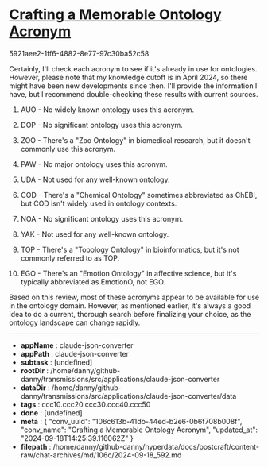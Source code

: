 # [Crafting a Memorable Ontology Acronym](https://claude.ai/chat/106c613b-41db-44ed-b2e6-0b6f708b008f)

5921aee2-1ff6-4882-8e77-97c30ba52c58

 Certainly, I'll check each acronym to see if it's already in use for ontologies. However, please note that my knowledge cutoff is in April 2024, so there might have been new developments since then. I'll provide the information I have, but I recommend double-checking these results with current sources.

1. AUO - No widely known ontology uses this acronym.

2. DOP - No significant ontology uses this acronym.

3. ZOO - There's a "Zoo Ontology" in biomedical research, but it doesn't commonly use this acronym.

4. PAW - No major ontology uses this acronym.

5. UDA - Not used for any well-known ontology.

6. COD - There's a "Chemical Ontology" sometimes abbreviated as ChEBI, but COD isn't widely used in ontology contexts.

7. NOA - No significant ontology uses this acronym.

8. YAK - Not used for any well-known ontology.

9. TOP - There's a "Topology Ontology" in bioinformatics, but it's not commonly referred to as TOP.

10. EGO - There's an "Emotion Ontology" in affective science, but it's typically abbreviated as EmotionO, not EGO.

Based on this review, most of these acronyms appear to be available for use in the ontology domain. However, as mentioned earlier, it's always a good idea to do a current, thorough search before finalizing your choice, as the ontology landscape can change rapidly.

---

* **appName** : claude-json-converter
* **appPath** : claude-json-converter
* **subtask** : [undefined]
* **rootDir** : /home/danny/github-danny/transmissions/src/applications/claude-json-converter
* **dataDir** : /home/danny/github-danny/transmissions/src/applications/claude-json-converter/data
* **tags** : ccc10.ccc20.ccc30.ccc40.ccc50
* **done** : [undefined]
* **meta** : {
  "conv_uuid": "106c613b-41db-44ed-b2e6-0b6f708b008f",
  "conv_name": "Crafting a Memorable Ontology Acronym",
  "updated_at": "2024-09-18T14:25:39.116062Z"
}
* **filepath** : /home/danny/github-danny/hyperdata/docs/postcraft/content-raw/chat-archives/md/106c/2024-09-18_592.md